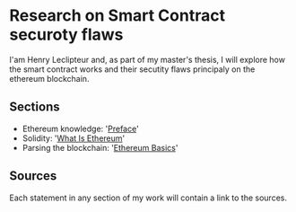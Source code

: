 # Research on Smart Contract securoty flaws 

I'am Henry Leclipteur and, as part of my master's thesis, I will explore how the smart contract works and their secutity flaws principaly on the ethereum blockchain. 


## Sections
+ Ethereum knowledge: '[Preface](https://github.com/Longferret/smart_contract_tax/blob/main/ethknowledge.adoc)'
+ Solidity: '[What Is Ethereum](https://github.com/Longferret/smart_contract_tax/blob/main/01what-is.asciidoc)'
+ Parsing the blockchain: '[Ethereum Basics](https://github.com/ethereumbook/ethereumbook/blob/develop/02intro.asciidoc)'

## Sources

Each statement in any section of my work will contain a link to the sources.